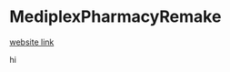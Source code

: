 # MediplexPharmacyRemake

[website link](https://isthatadeveloper.github.io/MediplexPharmacyRemake/)

hi
